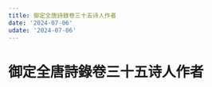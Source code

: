 ```yaml
---
title: 御定全唐詩錄卷三十五诗人作者
date: '2024-07-06'
udate: '2024-07-06'
---
```

# 御定全唐詩錄卷三十五诗人作者

<AuthorPage :authorMap="authorMap" :chapternum="35" />

<script setup>
const chapter = '卷三十五';
import authorMap from '/data/qtsl/卷三十五/author.json'
</script>
